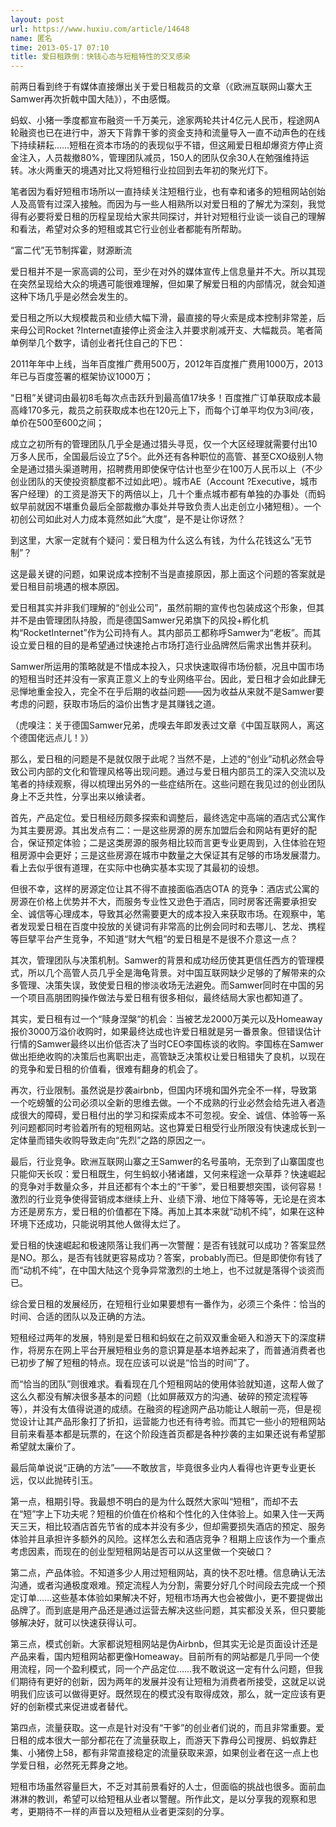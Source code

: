 ```yaml
---
layout: post
url: https://www.huxiu.com/article/14648
name: 匿名
time: 2013-05-17 07:10
title: 爱日租跌倒：快钱心态与短租特性的交叉感染
---
```

前两日看到终于有媒体直接爆出关于爱日租裁员的文章（《欧洲互联网山寨大王Samwer再次折戟中国大陆》），不由感慨。

蚂蚁、小猪一季度都宣布融资一千万美元，途家两轮共计4亿元人民币，程途网A轮融资也已在进行中，游天下背靠干爹的资金支持和流量导入一直不动声色的在线下持续耕耘……短租在资本市场的的表现似乎不错，但这厢爱日租却爆资方停止资金注入，人员裁撤80%，管理团队减员，150人的团队仅余30人在勉强维持运转。冰火两重天的境遇对比又将短租行业拉回到去年初的聚光灯下。

笔者因为看好短租市场所以一直持续关注短租行业，也有幸和诸多的短租网站创始人及高管有过深入接触。而因为与一些人相熟所以对爱日租的了解尤为深刻，我觉得有必要将爱日租的历程呈现给大家共同探讨，并针对短租行业谈一谈自己的理解和看法，希望对众多的短租或其它行业创业者都能有所帮助。

“富二代”无节制挥霍，财源断流

爱日租并不是一家高调的公司，至少在对外的媒体宣传上信息量并不大。所以其现在突然呈现给大众的境遇可能很难理解，但如果了解爱日租的内部情况，就会知道这种下场几乎是必然会发生的。

爱日租之所以大规模裁员和业绩大幅下滑，最直接的导火索是成本控制非常差，后来母公司Rocket ?Internet直接停止资金注入并要求削减开支、大幅裁员。笔者简单例举几个数字，请创业者托住自己的下巴：

2011年年中上线，当年百度推广费用500万，2012年百度推广费用1000万，2013年已与百度签署的框架协议1000万；

“日租”关键词由最初8毛每次点击跃升到最高值17块多！百度推广订单获取成本最高峰170多元，裁员之前获取成本也在120元上下，而每个订单平均仅为3间/夜，单价在500至600之间；

成立之初所有的管理团队几乎全是通过猎头寻觅，仅一个大区经理就需要付出10万多人民币，全国最后设立了5个。此外还有各种职位的高管、甚至CXO级别人物全是通过猎头渠道聘用，招聘费用即使保守估计也至少在100万人民币以上（不少创业团队的天使投资额度都不过如此吧）。城市AE（Account ?Executive，城市客户经理）的工资是游天下的两倍以上，几十个重点城市都有单独的办事处（而蚂蚁早前就因不堪重负最后全部裁撤办事处并导致负责人出走创立小猪短租）。一个初创公司如此对人力成本竟然如此“大度”，是不是让你讶然？

到这里，大家一定就有个疑问：爱日租为什么这么有钱，为什么花钱这么“无节制”？

这是最关键的问题，如果说成本控制不当是直接原因，那上面这个问题的答案就是爱日租目前境遇的根本原因。

爱日租其实并非我们理解的“创业公司”，虽然前期的宣传也包装成这个形象，但其并不是由管理团队持股，而是德国Samwer兄弟旗下的风投+孵化机构“RocketInternet”作为公司持有人。其内部员工都称呼Samwer为“老板”。而其设立爱日租的目的是希望通过快速抢占市场打造行业品牌然后需求出售并获利。

Samwer所运用的策略就是不惜成本投入，只求快速取得市场份额，况且中国市场的短租当时还并没有一家真正意义上的专业网络平台。因此，爱日租才会如此肆无忌惮地重金投入，完全不在乎后期的收益问题——因为收益从来就不是Samwer要考虑的问题，获取市场后的溢价出售才是其赚钱之道。

（虎嗅注：关于德国Samwer兄弟，虎嗅去年即发表过文章《中国互联网人，离这个德国佬远点儿！》）

那么，爱日租的问题是不是就仅限于此呢？当然不是，上述的“创业”动机必然会导致公司内部的文化和管理风格等出现问题。通过与爱日租内部员工的深入交流以及笔者的持续观察，得以梳理出另外的一些症结所在。这些问题在我见过的创业团队身上不乏共性，分享出来以飨读者。

首先，产品定位。爱日租经历颇多探索和调整后，最终选定中高端的酒店式公寓作为其主要房源。其出发点有二：一是这些房源的房东加盟后会和网站有更好的配合，保证预定体验；二是这类房源的服务相比较而言更专业更周到，入住体验在短租房源中会更好；三是这些房源在城市中数量之大保证其有足够的市场发展潜力。看上去似乎很有道理，在实际中也确实基本实现了其最初的设想。

但很不幸，这样的房源定位让其不得不直接面临酒店OTA 的竞争：酒店式公寓的房源在价格上优势并不大，而服务专业性又逊色于酒店，同时房客还需要承担安全、诚信等心理成本，导致其必然需要更大的成本投入来获取市场。在观察中，笔者发现爱日租在百度中投放的关键词有非常高的比例会同时和去哪儿、艺龙、携程等巨擘平台产生竞争，不知道“财大气粗”的爱日租是不是很不介意这一点？

其次，管理团队与决策机制。Samwer的背景和成功经历使其更信任西方的管理模式，所以几个高管人员几乎全是海龟背景。对中国互联网缺少足够的了解带来的众多管理、决策失误，致使爱日租的惨淡收场无法避免。而Samwer同时在中国的另一个项目高朋团购操作做法与爱日租有很多相似，最终结局大家也都知道了。

其实，爱日租有过一个“赎身涅槃“的机会：当被艺龙2000万美元以及Homeaway报价3000万溢价收购时，如果最终达成也许爱日租就是另一番景象。但错误估计行情的Samwer最终以出价低否决了当时CEO李国栋谈的收购。李国栋在Samwer做出拒绝收购的决策后也离职出走，高管缺乏决策权让爱日租错失了良机，以现在的竞争和爱日租的价值看，很难有翻身的机会了。

再次，行业限制。虽然说是抄袭airbnb，但国内环境和国外完全不一样，导致第一个吃螃蟹的公司必须以全新的思维去做。一个不成熟的行业必然会给先进入者造成很大的障碍，爱日租付出的学习和探索成本不可忽视。安全、诚信、体验等一系列问题都同时考验着所有的短租网站。这也算爱日租受行业所限没有快速成长到一定体量而错失收购导致走向“先烈”之路的原因之一。

最后，行业竞争。欧洲互联网山寨之王Samwer的名号虽响，无奈到了山寨国度也只能仰天长叹：爱日租既生，何生蚂蚁小猪诸雄，又何来程途一众草莽？快速崛起的竞争对手数量众多，并且还都有个本土的“干爹”，爱日租要想突围，谈何容易！激烈的行业竞争使得营销成本继续上升、业绩下滑、地位下降等等，无论是在资本方还是房东方，爱日租的价值都在下降。再加上其本来就“动机不纯”，如果在这种环境下还成功，只能说明其他人做得太烂了。

爱日租的快速崛起和极速陨落让我们再一次警醒：是否有钱就可以成功？答案显然是NO。那么，是否有钱就更容易成功？答案，probably而已。但是即使你有钱了而“动机不纯”，在中国大陆这个竞争异常激烈的土地上，也不过就是落得个谈资而已。

综合爱日租的发展经历，在短租行业如果要想有一番作为，必须三个条件：恰当的时间、合适的团队以及正确的方法。

短租经过两年的发展，特别是爱日租和蚂蚁在之前双双重金砸入和游天下的深度耕作，将房东在网上平台开展短租业务的意识算是基本培养起来了，而普通消费者也已初步了解了短租的特点。现在应该可以说是“恰当的时间”了。

而“恰当的团队”则很难求。看看现在几个短租网站的使用体验就知道，这帮人做了这么久都没有解决很多基本的问题（比如屏蔽双方的沟通、破碎的预定流程等等），并没有太值得说道的成绩。在融资的程途网产品功能让人眼前一亮，但是视觉设计让其产品形象打了折扣，运营能力也还有待考验。而其它一些小的短租网站目前来看基本都是玩票的，在这个阶段连首页都是各种抄袭的主如果还说有希望那希望就太廉价了。

最后简单说说“正确的方法”——不敢放言，毕竟很多业内人看得也许更专业更长远，仅以此抛砖引玉。

第一点，租期引导。我最想不明白的是为什么既然大家叫“短租”，而却不去在“短”字上下功夫呢？短租的价值在价格和个性化的入住体验上。如果入住一天两天三天，相比较酒店首先节省的成本并没有多少，但却需要损失酒店的预定、服务体验并且承担许多额外的风险。这样怎么去和酒店竞争？租期上应该作为一个重点考虑因素，而现在的创业型短租网站是否可以从这里做一个突破口？

第二点，产品体验。不知道多少人用过短租网站，真的快不忍吐槽。信息确认无法沟通，或者沟通极度艰难。预定流程人为分割，需要分好几个时间段去完成一个预定订单……这些基本体验如果解决不好，短租市场再大也会被做小，更不要提做出品牌了。而到底是用产品还是通过运营去解决这些问题，其实都没关系，但只要能够解决好，就可以快速获得认可。

第三点，模式创新。大家都说短租网站是伪Airbnb，但其实无论是页面设计还是产品来看，国内短租网站都更像Homeaway。目前所有的网站都是几乎同一个使用流程，同一个盈利模式，同一个产品定位……我不敢说这一定有什么问题，但我们期待有更好的创新，因为两年的发展并没有让短租为消费者所接受，这就足以说明我们应该可以做得更好。既然现在的模式没有取得成效，那么，就一定应该有更好的创新模式来促进或者替代。

第四点，流量获取。这一点是针对没有“干爹”的创业者们说的，而且非常重要。爱日租的成本很大一部分都花在了流量获取上，而游天下靠母公司搜房、蚂蚁靠赶集、小猪傍上58，都有非常直接稳定的流量获取来源，如果创业者在这一点上也学爱日租，必然死无葬身之地。

短租市场虽然容量巨大，不乏对其前景看好的人士，但面临的挑战也很多。面前血淋淋的教训，希望可以给短租从业者以警醒。所作此文，是以分享我的观察和思考，更期待不一样的声音以及短租从业者更深刻的分享。

